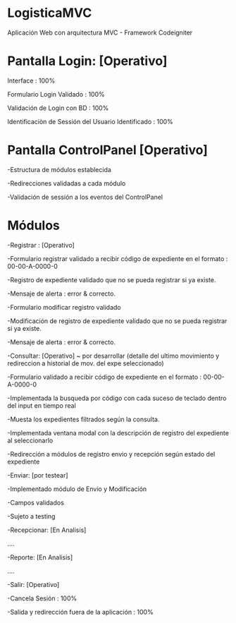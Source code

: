# LogisticaMVC
Aplicación Web con arquitectura MVC - Framework Codeigniter

# Pantalla Login: [Operativo]
Interface : 100%

Formulario Login Validado : 100%

Validación de Login con BD : 100%

Identificaciòn de Sessión del Usuario Identificado : 100%

# Pantalla ControlPanel [Operativo]

-Estructura de módulos establecida

-Redirecciones validadas a cada módulo

-Validación de sessión a los eventos del ControlPanel

# Módulos

-Registrar : [Operativo]

-Formulario registrar validado a recibir código de expediente en el formato : 00-00-A-0000-0

-Registro de expediente validado que no se pueda registrar si ya existe.

-Mensaje de alerta : error & correcto.

-Formulario modificar registro validado

-Modificación de registro de expediente validado que no se pueda registrar si ya existe.

-Mensaje de alerta : error & correcto.

-Consultar: [Operativo] ~ por desarrollar (detalle del ultimo movimiento y redireccion a historial de mov. del expe seleccionado)

-Formulario validado a recibir código de expediente en el formato : 00-00-A-0000-0

-Implementada la busqueda por código con cada suceso de teclado dentro del input en tiempo real

-Muesta los expedientes filtrados según la consulta.

-Implementada ventana modal con la descripción de registro del expediente al seleccionarlo

-Redirección a módulos de registro envio y recepción según estado del expediente

-Enviar:  [por testear]

-Implementado módulo de Envio y Modificación

-Campos validados

-Sujeto a testing

-Recepcionar: [En Analisis]

....

-Reporte:  [En Analisis]

....

-Salir:  [Operativo]

-Cancela Sesión : 100%

-Salida y redirección fuera de la aplicación : 100%
